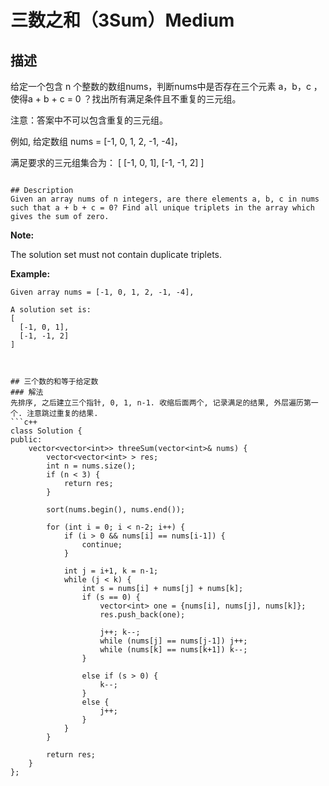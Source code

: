 # 三数之和（3Sum）Medium
## 描述
给定一个包含 n 个整数的数组nums，判断nums中是否存在三个元素 a，b，c ，使得a + b + c = 0 ？找出所有满足条件且不重复的三元组。

注意：答案中不可以包含重复的三元组。

例如, 给定数组 nums = [-1, 0, 1, 2, -1, -4]，

满足要求的三元组集合为：
[
  [-1, 0, 1],
  [-1, -1, 2]
]
```

## Description
Given an array nums of n integers, are there elements a, b, c in nums such that a + b + c = 0? Find all unique triplets in the array which gives the sum of zero.
```
**Note:**


The solution set must not contain duplicate triplets.

**Example:**
```
Given array nums = [-1, 0, 1, 2, -1, -4],

A solution set is:
[
  [-1, 0, 1],
  [-1, -1, 2]
]



## 三个数的和等于给定数
### 解法
先排序, 之后建立三个指针, 0, 1, n-1. 收缩后面两个, 记录满足的结果, 外层遍历第一个. 注意跳过重复的结果.
```c++
class Solution {
public:
    vector<vector<int>> threeSum(vector<int>& nums) {
        vector<vector<int> > res;
        int n = nums.size();
        if (n < 3) {
            return res;
        }
        
        sort(nums.begin(), nums.end());
        
        for (int i = 0; i < n-2; i++) {
            if (i > 0 && nums[i] == nums[i-1]) {
                continue;
            }
            
            int j = i+1, k = n-1;
            while (j < k) {
                int s = nums[i] + nums[j] + nums[k];
                if (s == 0) {
                    vector<int> one = {nums[i], nums[j], nums[k]};
                    res.push_back(one);
                    
                    j++; k--;
                    while (nums[j] == nums[j-1]) j++;
                    while (nums[k] == nums[k+1]) k--;
                }
                
                else if (s > 0) {
                    k--;
                }
                else {
                    j++;
                }                
            }
        }
        
        return res;
    }
};
```